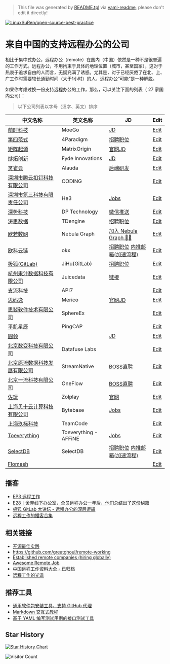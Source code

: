 > This file was generated by [README.tpl](README.tpl) via [yaml-readme](https://github.com/LinuxSuRen/yaml-readme), please don't edit it directly!

[![LinuxSuRen/open-source-best-practice](https://img.shields.io/static/v1?label=OSBP&message=%E5%BC%80%E6%BA%90%E6%9C%80%E4%BD%B3%E5%AE%9E%E8%B7%B5&color=blue)](https://github.com/LinuxSuRen/open-source-best-practice)

# 来自中国的支持远程办公的公司

相比于集中式办公，远程办公（remote）在国内（中国）依然是一种不是很普遍的工作方式。远程办公，不用拘束于具体的地理位置（城市，甚至国家），这对于热衷于追求自由的人而言，无疑充满了诱惑。尤其是，对于已经厌倦了在北、上、广工作时需要较长通勤时间（大于1小时）的人，远程办公“可能”是一种解脱。

如果你考虑过换一份支持远程办公的工作，那么，可以关注下面的列表（ 27 家国内公司）：

> 以下公司列表以字母（汉字、英文）排序

| 中文名称 | 英文名称 | JD | Edit |
|---|---|---|---|
|[萌时科技](https://www.moego.pet)|MoeGo|[JD](https://selective-ginger-c4e.notion.site/MoeGo-Internal-Referral-MoeGo-b6a77543c00e4ca2b3f80c85d1553731)| [Edit](items/moego.yaml) |
|[第四范式](https://www.4paradigm.com)|4Paradigm|[招聘职位](https://www.4paradigm.com/about/hr.html)| [Edit](items/4Paradigm.yaml) |
|[矩阵起源](https://www.matrixorigin.io/)|MatrixOrigin|[官网JD](https://www.matrixorigin.cn/recruitment.html)| [Edit](items/matrixorigin.yaml) |
|[燧炻创新](https://fydeos.com/)|Fyde Innovations|[JD](https://fydeos.com/career/)| [Edit](items/fydeos.yaml) |
|[灵雀云](https://www.alauda.cn)|Alauda|[后端研发](https://app.mokahr.com/apply/lqy/2430#/jobs?zhineng=4060&amp;page=1&amp;department=%5B3251%5D&amp;commitment=)| [Edit](items/alauda.yaml) |
|[深圳市腾云扣钉科技有限公司](https://coding.net/)|CODING|| [Edit](items/coding.yaml) |
|[深圳市氦三科技有限责任公司](https://he3.app)|He3|[Jobs](https://www.zhipin.com/gongsi/21bcc079354b26721XR52dy6EVA~.html)| [Edit](items/he3.yaml) |
|[深势科技](https://dp.tech/)|DP Technology|[微信推送](https://mp.weixin.qq.com/s/diFh15Osfhp_NMxud8QNsA)| [Edit](items/dptech.yaml) |
|[涛思数据](https://www.taosdata.com/)|TDengine|[招聘职位](https://www.taosdata.com/careers)| [Edit](items/taosdata.yaml) |
|[欧若数网](https://nebula-graph.com.cn/)|Nebula Graph|[加入 Nebula Graph 🏴‍☠️](https://vesoft.com/cn/careers/)| [Edit](items/nebula.yaml) |
|[欧科云链](https://www.okg.com/zh-cn)|okx|[招聘职位](https://app.mokahr.com/apply/okgroup/4333#/) [内推邮箱(加速流程)](mailto:binhao.li@okg.com)| [Edit](items/okx.yaml) |
|[极狐(GitLab)](https://gitlab.cn/)|JiHu(GitLab)|[招聘职位](https://about.gitlab.cn/careers)| [Edit](items/gitlab.yaml) |
|[杭州果汁数据科技有限公司](https://juicefs.com/)|Juicedata|[链接](https://github.com/juicedata/we-are-hiring)| [Edit](items/juicefs.yaml) |
|[支流科技](https://www.apiseven.com/zh)|API7|| [Edit](items/apiseven.yaml) |
|[思码逸](https://www.merico.cn)|Merico|[官网JD](https://merico.jobs.feishu.cn/index)| [Edit](items/merico.yaml) |
|[思斐软件技术有限公司](https://sphere-ex.com/)|SphereEx|| [Edit](items/sphere-ex.yaml) |
|[平凯星辰](https://pingcap.com/zh/)|PingCAP|| [Edit](items/pingcap.yaml) |
|[圆领](https://www.superthem.com)||[JD](https://zhaopin.lanehub.cn/home)| [Edit](items/yuanling.yaml) |
|[北京数变科技有限公司](https://databend.rs/)|Datafuse Labs|| [Edit](items/databend.yaml) |
|[北京原流数据科技发展有限公司](http://streamnative.io)|StreamNative|[BOSS直聘](https://www.zhipin.com/gongsi/c1aae0d48be290771nd639y7FlQ~.html)| [Edit](items/streamnative.yaml) |
|[北京一流科技有限公司](https://www.oneflow.org)|OneFlow|[BOSS直聘](https://www.zhipin.com/gongsir/41201289c2786e311H1_3NW5Ew~~.html)| [Edit](items/oneflow.yaml) |
|[佐玩](https://zolplay.cn/)|Zolplay|[官网](https://zolplay.cn/careers)| [Edit](items/zolplay.yaml) |
|[上海贝十云计算科技有限公司](https://bytebase.com)|Bytebase|[Jobs](https://bytebase.com/jobs)| [Edit](items/bytebase.yaml) |
|[上海玖标科技](https://www.teamcode.com)|TeamCode|| [Edit](items/teamcode.yaml) |
|[Toeverything](https://affine.pro/)|Toeverything - AFFiNE|[Jobs](https://github.com/toeverything/AFFiNE/blob/master/docs/jobs.md)| [Edit](items/toeverything.yaml) |
|[SelectDB](https://cn.selectdb.com)|SelectDB|[招聘职位](https://cn.selectdb.com/company) [内推邮箱(加速流程)](mailto:jeffrey@selectdb.com)| [Edit](items/selectdb.yaml) |
|[Flomesh](https://flomesh.cn/)||| [Edit](items/flomesh.yaml) |

## 播客

* [EP3 远程工作](https://t.ermin.al/remote)
* [E28｜舍弃线下办公室，全员远程办公一年后，他们总结出了这份秘籍](https://zuzhijinhualun.fireside.fm/28)
* [极狐 GitLab 大讲坛 - 远程办公的深层逻辑](https://www.ximalaya.com/keji/54781524/475958284)
* [远程工作的播客合集](https://linuxsuren.github.io/awesome-feeds/podcasts/remote-jobs/)

## 相关链接

* [开源最佳实践](https://github.com/LinuxSuRen/open-source-best-practice)
* https://github.com/greatghoul/remote-working
* [Established remote companies (hiring globally)](https://github.com/yanirs/established-remote)
* [Awesome Remote Job](https://github.com/lukasz-madon/awesome-remote-job)
* [中国远程工作资料大全 - 已归档](https://github.com/greatghoul/remote-working)
* [远程工作的光谱](https://xuanwo.io/reports/2022-21/)

## 推荐工具

* [通用软件包安装工具，支持 GitHub 代理](https://github.com/LinuxSuRen/http-downloader)
* [Markdown 交互式教程](https://github.com/LinuxSuRen/md-exec)
* [基于 YAML 编写测试用例的接口测试工具](https://github.com/LinuxSuRen/api-testing)

## Star History

[![Star History Chart](https://api.star-history.com/svg?repos=LinuxSuRen/remote-jobs-in-china&amp;type=Date)](https://star-history.com/#LinuxSuRen/remote-jobs-in-china&amp;Date)

![Visitor Count](https://profile-counter.glitch.me/LinuxSuRen-remote-jobs-in-china/count.svg)
